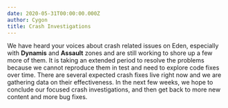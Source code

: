 ```yaml
---
date: 2020-05-31T00:00:00.000Z
author: Cygon
title: Crash Investigations
---
```

We have heard your voices about crash related issues on Eden, especially with **Dynamis** and **Assault** zones and are still working to shore up a few more of them. It is taking an extended period to resolve the problems because we cannot reproduce them in test and need to explore code fixes over time. There are several expected crash fixes live right now and we are gathering data on their effectiveness. In the next few weeks, we hope to conclude our focused crash investigations, and then get back to more new content and more bug fixes.

